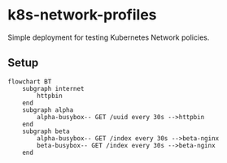 # k8s-network-profiles

Simple deployment for testing Kubernetes Network policies.

## Setup

```mermaid
flowchart BT
    subgraph internet
        httpbin
    end
    subgraph alpha
        alpha-busybox-- GET /uuid every 30s -->httpbin
    end
    subgraph beta
        alpha-busybox-- GET /index every 30s -->beta-nginx
        beta-busybox-- GET /index every 30s -->beta-nginx
    end
```